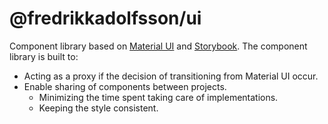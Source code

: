 # @fredrikkadolfsson/ui

Component library based on [Material UI](https://material-ui.com/) and [Storybook](https://storybook.js.org/). The component library is built to:

- Acting as a proxy if the decision of transitioning from Material UI occur.
- Enable sharing of components between projects.
  - Minimizing the time spent taking care of implementations.
  - Keeping the style consistent.
